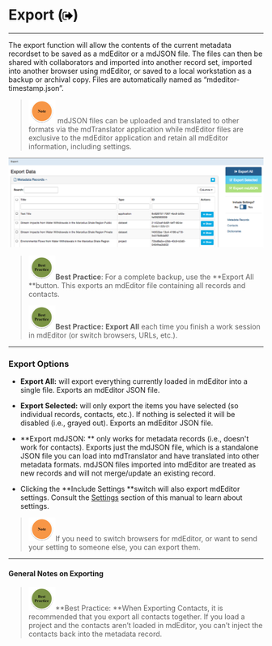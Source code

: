 # Export \(![](/assets/symbol_sign-out_16.png)\)

---

The export function will allow the contents of the current metadata recordset to be saved as a mdEditor or a mdJSON file. The files can then be shared with collaborators and imported into another record set, imported into another browser using mdEditor, or saved to a local workstation as a backup or archival copy. Files are automatically named as “mdeditor-timestamp.json”.

> ![](/assets/note_small.png) mdJSON files can be uploaded and translated to other formats via the mdTranslator application while mdEditor files are exclusive to the mdEditor application and retain all mdEditor information, including settings.

![](/assets/export_window.png)

> ![](/assets/best_practice_small.png)**Best Practice**: For a complete backup, use the **Export All **button. This exports an mdEditor file containing all records and contacts.
>
> ![](/assets/best_practice_small.png)**Best Practice:** **Export All** each time you finish a work session in mdEditor \(or switch browsers, URLs, etc.\).

---

### **Export Options**

* **Export All:** will export everything currently loaded in mdEditor into a single file. Exports an mdEditor JSON file.

* **Export Selected:** will only export the items you have selected \(so individual records, contacts, etc.\). If nothing is selected it will be disabled \(i.e., grayed out\). Exports an mdEditor JSON file.

* **Export mdJSON: ** only works for metadata records \(i.e., doesn't work for contacts\). Exports just the mdJSON file, which is a standalone JSON file you can load into mdTranslator and have translated into other metadata formats. mdJSON files imported into mdEditor are treated as new records and will not merge/update an existing record.

* Clicking the **Include Settings **switch will also export mdEditor settings. Consult the [Settings](/settings.md) section of this manual to learn about settings.

> ![](/assets/note_small.png)If you need to switch browsers for mdEditor, or want to send your setting to someone else, you can export them.

---

#### General Notes on Exporting

> ![](/assets/best_practice_small.png)**Best Practice: **When Exporting Contacts, it is recommended that you export all contacts together. If you load a project and the contacts aren’t loaded in mdEditor, you can’t inject the contacts back into the metadata record.



